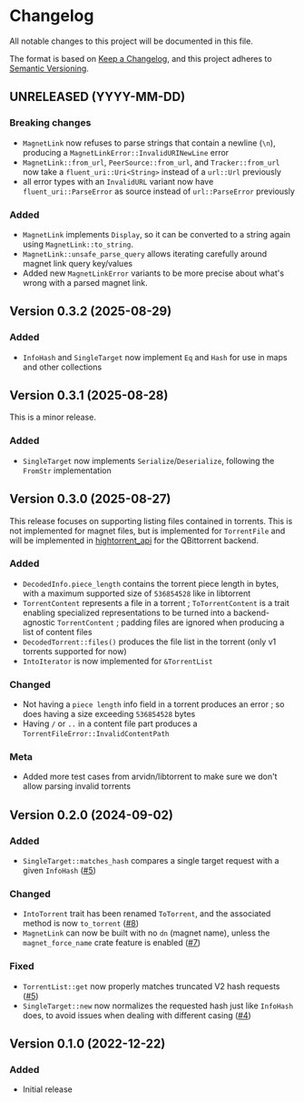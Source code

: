 # Changelog

All notable changes to this project will be documented in this file.

The format is based on [Keep a Changelog](https://keepachangelog.com/en/1.1.0/),
and this project adheres to [Semantic Versioning](https://semver.org/spec/v2.0.0.html).

## UNRELEASED (YYYY-MM-DD)

### Breaking changes

- `MagnetLink` now refuses to parse strings that contain a newline (`\n`), producing
  a `MagnetLinkError::InvalidURINewLine` error
- `MagnetLink::from_url`, `PeerSource::from_url`, and `Tracker::from_url` now take a
  `fluent_uri::Uri<String>` instead of a `url::Url` previously
- all error types with an `InvalidURL` variant now have `fluent_uri::ParseError`
  as source instead of `url::ParseError` previously

### Added

- `MagnetLink` implements `Display`, so it can be converted to a string again
  using `MagnetLink::to_string`.
- `MagnetLink::unsafe_parse_query` allows iterating carefully around magnet link
  query key/values
- Added new `MagnetLinkError` variants to be more precise about what's wrong with
  a parsed magnet link.

## Version 0.3.2 (2025-08-29)

### Added

- `InfoHash` and `SingleTarget` now implement `Eq` and `Hash` for use in maps and other collections

## Version 0.3.1 (2025-08-28)

This is a minor release.

### Added

- `SingleTarget` now implements `Serialize`/`Deserialize`, following the `FromStr` implementation

## Version 0.3.0 (2025-08-27)

This release focuses on supporting listing files contained in torrents. This is not implemented for magnet files, but is implemented for `TorrentFile` and will be implemented in [hightorrent_api](https://github.com/angrynode/hightorrent_api) for the QBittorrent backend.

### Added

- `DecodedInfo.piece_length` contains the torrent piece length in bytes, with a maximum supported size of `536854528` like in libtorrent
- `TorrentContent` represents a file in a torrent ; `ToTorrentContent` is a trait enabling specialized representations to be turned into a backend-agnostic `TorrentContent` ; padding files are ignored when producing a list of content files
- `DecodedTorrent::files()` produces the file list in the torrent (only v1 torrents supported for now)
- `IntoIterator` is now implemented for `&TorrentList`

### Changed

- Not having a `piece length` info field in a torrent produces an error ; so does having a size exceeding `536854528` bytes
- Having `/` or `..` in a content file part produces a `TorrentFileError::InvalidContentPath`

### Meta

- Added more test cases from arvidn/libtorrent to make sure we don't allow parsing invalid torrents

## Version 0.2.0 (2024-09-02)

### Added

- `SingleTarget::matches_hash` compares a single target request with a given `InfoHash` ([#5](https://github.com/angrynode/hightorrent/pull/5))

### Changed

- `IntoTorrent` trait has been renamed `ToTorrent`, and the associated method is now `to_torrent` ([#8](https://github.com/angrynode/hightorrent/pull/8))
- `MagnetLink` can now be built with no `dn` (magnet name), unless the `magnet_force_name` crate feature is enabled ([#7](https://github.com/angrynode/hightorrent/pull/7))

### Fixed

- `TorrentList::get` now properly matches truncated V2 hash requests ([#5](https://github.com/angrynode/hightorrent/pull/5))
- `SingleTarget::new` now normalizes the requested hash just like `InfoHash` does, to avoid issues when
  dealing with different casing ([#4](https://github.com/angrynode/hightorrent/pull/4))

## Version 0.1.0 (2022-12-22)

### Added

- Initial release
